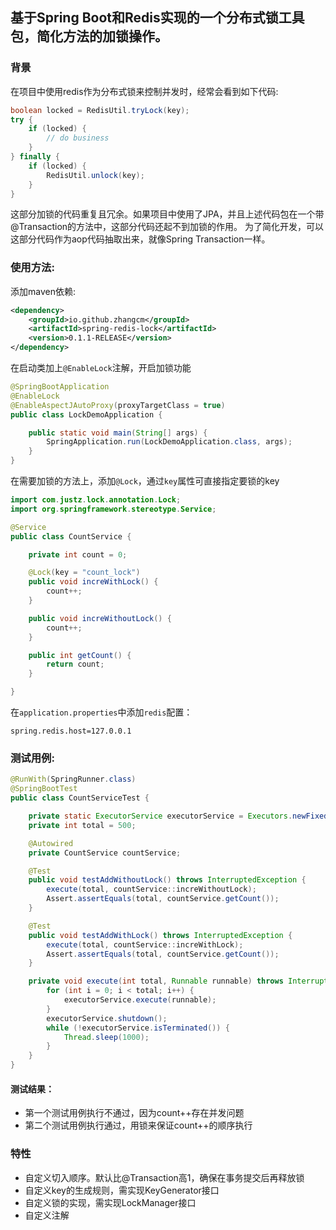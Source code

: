 ## 基于Spring Boot和Redis实现的一个分布式锁工具包，简化方法的加锁操作。

### 背景
在项目中使用redis作为分布式锁来控制并发时，经常会看到如下代码:

```java
boolean locked = RedisUtil.tryLock(key);
try {
    if (locked) {
        // do business
    }
} finally {
    if (locked) {
        RedisUtil.unlock(key);
    }
}
```

这部分加锁的代码重复且冗余。如果项目中使用了JPA，并且上述代码包在一个带@Transaction的方法中，这部分代码还起不到加锁的作用。
为了简化开发，可以这部分代码作为aop代码抽取出来，就像Spring Transaction一样。

### 使用方法:

添加maven依赖:
```xml
<dependency>
    <groupId>io.github.zhangcm</groupId>
    <artifactId>spring-redis-lock</artifactId>
    <version>0.1.1-RELEASE</version>
</dependency>
```

在启动类加上`@EnableLock`注解，开启加锁功能

```java
@SpringBootApplication
@EnableLock
@EnableAspectJAutoProxy(proxyTargetClass = true)
public class LockDemoApplication {

    public static void main(String[] args) {
        SpringApplication.run(LockDemoApplication.class, args);
    }
}
```

在需要加锁的方法上，添加`@Lock`，通过`key`属性可直接指定要锁的key

```java
import com.justz.lock.annotation.Lock;
import org.springframework.stereotype.Service;

@Service
public class CountService {

    private int count = 0;

    @Lock(key = "count_lock")
    public void increWithLock() {
        count++;
    }

    public void increWithoutLock() {
        count++;
    }

    public int getCount() {
        return count;
    }

}
```

在`application.properties`中添加`redis`配置：
```
spring.redis.host=127.0.0.1
```

### 测试用例:

```java
@RunWith(SpringRunner.class)
@SpringBootTest
public class CountServiceTest {

    private static ExecutorService executorService = Executors.newFixedThreadPool(5);
    private int total = 500;

    @Autowired
    private CountService countService;

    @Test
    public void testAddWithoutLock() throws InterruptedException {
        execute(total, countService::increWithoutLock);
        Assert.assertEquals(total, countService.getCount());
    }

    @Test
    public void testAddWithLock() throws InterruptedException {
        execute(total, countService::increWithLock);
        Assert.assertEquals(total, countService.getCount());
    }

    private void execute(int total, Runnable runnable) throws InterruptedException {
        for (int i = 0; i < total; i++) {
            executorService.execute(runnable);
        }
        executorService.shutdown();
        while (!executorService.isTerminated()) {
            Thread.sleep(1000);
        }
    }
}
```

#### 测试结果：
* 第一个测试用例执行不通过，因为count++存在并发问题
* 第二个测试用例执行通过，用锁来保证count++的顺序执行

### 特性
* 自定义切入顺序。默认比@Transaction高1，确保在事务提交后再释放锁
* 自定义key的生成规则，需实现KeyGenerator接口
* 自定义锁的实现，需实现LockManager接口
* 自定义注解